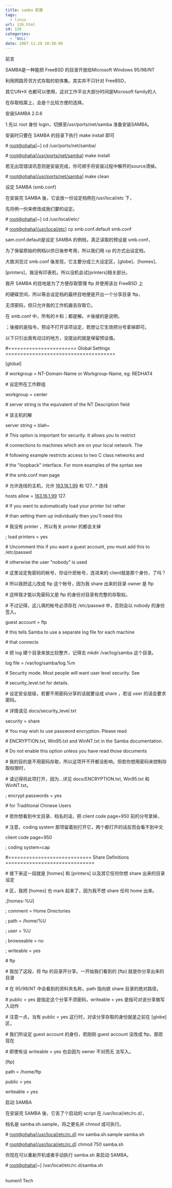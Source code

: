 ```yaml
---
title: samba 配置
tags:
  - linux
url: 126.html
id: 126
categories:
  - 'NULL'
date: 2007-11-20 10:50:00
---
```


前言

SAMBA是一种能把 FreeBSD 的目录开放给Microsoft Windows 95/98/NT

利用网路芳邻方式存取的软体集。其实并不只针对 FreeBSD，

其它UN*X 也都可以使用，这对工作平台大部分时间是Microsoft family的人

在存取档案上，会是个比较方便的选择。

安装SAMBA 2.0.6

1.先以 root 身份 login，切换至/usr/ports/net/samba 准备安装SAMBA。

安装时只要在 SAMBA 的目录下执行 make install 即可

\# [root@ohaha](mailto:root@ohaha)\[~\] cd /usr/ports/net/samba/

\# [root@ohaha\[/usr/ports/net/samba](mailto:root@ohaha[/usr/ports/net/samba)\] make install

若无出现错误讯息则是安装完成，你可顺手将安装过程中解开的source清掉。

\# [root@ohaha\[/usr/ports/net/samba](mailto:root@ohaha[/usr/ports/net/samba)\] make clean

设定 SAMBA (smb.conf)

在安装完 SAMBA 後，它会放一份设定档例在/usr/local/etc 下，

先将例一份来修改成我们要的设定。

\# [root@ohaha](mailto:root@ohaha)\[~\] cd /usr/local/etc/

\# [root@ohaha\[/usr/local/etc](mailto:root@ohaha[/usr/local/etc)\] cp smb.conf.default smb.conf

sam.conf.default是设定 SAMBA 的例档，真正读取的预设是 smb.conf，

为了保留原始的例档以供日後参考用，所以我们用 cp 的方式出设定档，

大致浏览过 smb.conf 後发现，它主要分成三大设定区，\[globe\]、\[homes\]、

\[printers\]，我没有印表机，所以没机会试\[printers\]相关部分。

我开 SAMBA 的目地是为了方便存取管理 ftp 并使用该台 FreeBSD 上

的硬碟空间，所以等会设定档的最终目地便是开出一个分享目录 ftp，

无须密码，但只允许我的工作机器去存取它。

在 smb.conf 中，所有的＃和；都是解。＃後接的是说明，

；後接的是指令，预设不打开该项设定，若想让它生效把分号拿掉即可。

以下只引出我有动过的地方，没提出的就是保留预设值。

#======================= Global Settings =====================================

\[global\]

\# workgroup = NT-Domain-Name or Workgroup-Name, eg: REDHAT4

\# 设定所在工作群组

workgroup = center

\# server string is the equivalent of the NT Description field

\# 该主机的解

server string = blah~

\# This option is important for security. It allows you to restrict

\# connections to machines which are on your local network. The

\# following example restricts access to two C class networks and

\# the "loopback" interface. For more examples of the syntax see

\# the smb.conf man page

\# 允许连线的主机，允许 [163.16.1.99](http://163.16.1.99) 和 127.*.*.* 连线

hosts allow = [163.16.1.99](http://163.16.1.99) 127.

\# If you want to automatically load your printer list rather

\# than setting them up individually then you'll need this

\# 我没有 printer ，所以有关 printer 的都会关掉

; load printers = yes

\# Uncomment this if you want a guest account, you must add this to /etc/passwd

\# otherwise the user "nobody" is used

\# 这里设定免密码的帐号，你设什麽帐号，连进来的 client就是那个身份，了吗？

\# 所以我把这儿改成 ftp 这个帐号，因为我 share 出来的目录 owner 是 ftp

\# 这样我才能以免密码又是 ftp 的身份对目录有完整的存取权。

\# 不过记得，这儿填的帐号必须存在 /etc/passwd 中，否则会以 nobody 的身份签入。

guest account = ftp

\# this tells Samba to use a separate log file for each machine

\# that connects

\# 把 log 建个目录来放比较整齐，记得去 mkdir /var/log/samba 这个目录。

log file = /var/log/samba/log.%m

\# Security mode. Most people will want user level security. See

\# security_level.txt for details.

\# 设定安全层级，若要不用密码分享的话就要设成 share ，若设 user 的话会要求密码。

\# 详情请见 docs/security_level.txt

security = share

\# You may wish to use password encryption. Please read

\# ENCRYPTION.txt, Win95.txt and WinNT.txt in the Samba documentation.

\# Do not enable this option unless you have read those documents

\# 我的目的是不用密码存取，所以这项开不开都没影响，但若你想用密码来控制存取权限时，

\# 请记得将此项打开，因为...详见 docs/ENCRYPTION.txt, Win95.txt 和 WinNT.txt。

; encrypt passwords = yes

\# for Traditional Chinese Users

\# 若你想看到中文目录、档名的话，把 client code page=950 前的分号拿掉，

\# 注意，coding system 那项留着别打开它，两个都打开的话反而会看不到中文

client code page=950

; coding system=cap

#============================ Share Definitions ==============================

\# 接下来这一段就是 \[homes\] 和 \[printers\] 以及其它任何你想 share 出来的目录设定

\# 区，我把 \[homes\] 也 mark 起来了，因为我不想 share 任何 home 出来。

;\[homes-%U\]

; comment = Home Directories

; path = /home/%U

; user = %U

; browseable = no

; writeable = yes

\# ftp

\# 我加了这段，将 ftp 的目录开分享。一开始我们看到的 \[ftp\] 就是你分享出来的目录

\# 在 95/98/NT 中会看到的资料夹名称，path 指向欲 share 目录的绝对路径，

\# public = yes 是指定这个分享不须密码，writeable = yes 是指可对该分享做写入动作

\# 注意一点，当有 public = yes 这行时，对该分享存取的身份就是之前在 \[globe\] 区，

\# 我们所设定 guest account 的身份，若刚刚 guest account 没改成 ftp，那麽现在

\# 即使有设 writeable = yes 也会因为 owner 不对而无 法写入。

\[ftp\]

path = /home/ftp

public = yes

writeable = yes

启动 SAMBA

在安装完 SAMBA 後，它丢了个启动的 script 在 /usr/local/etc/rc.d/，

档名是 samba.sh.sample，将之更名并 chmod 成可执行。

\# [root@ohaha\[/usr/local/etc/rc.d](mailto:root@ohaha[/usr/local/etc/rc.d)\] mv samba.sh.sample samba.sh

\# [root@ohaha\[/usr/local/etc/rc.d](mailto:root@ohaha[/usr/local/etc/rc.d)\] chmod 750 samba.sh

你现在可以重新开机或者手动执行 samba.sh 来启动 SAMBA。

\# [root@ohaha](mailto:root@ohaha)\[~\] /usr/local/etc/rc.d/samba.sh  
 

humen1 Tech